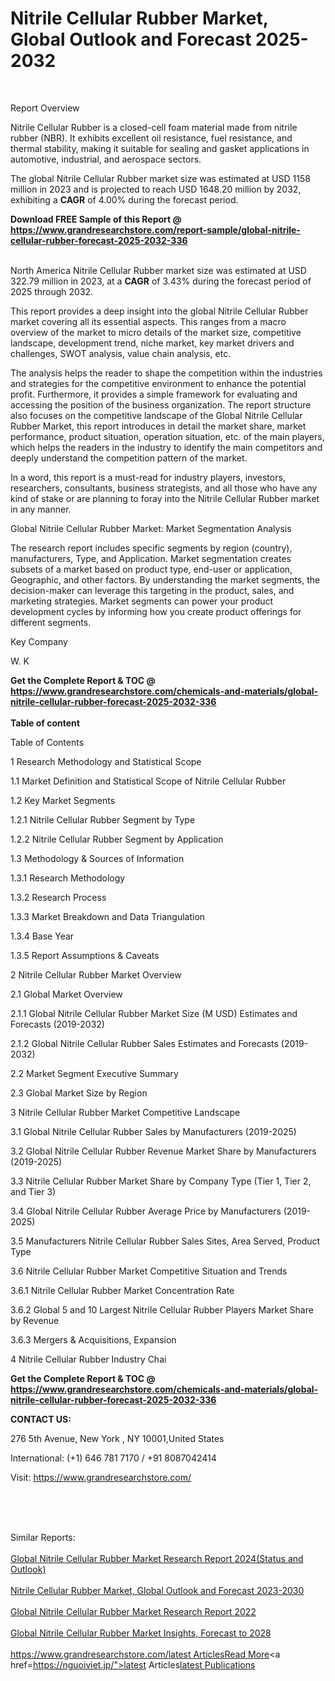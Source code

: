 <h1>Nitrile Cellular Rubber Market, Global Outlook and Forecast 2025-2032</h1><br/><p>Report Overview</p><p>Nitrile Cellular Rubber is a closed-cell foam material made from nitrile rubber (NBR). It exhibits excellent oil resistance, fuel resistance, and thermal stability, making it suitable for sealing and gasket applications in automotive, industrial, and aerospace sectors.</p><p>The global Nitrile Cellular Rubber market size was estimated at USD 1158 million in 2023 and is projected to reach USD 1648.20 million by 2032, exhibiting a <strong>CAGR</strong> of 4.00% during the forecast period.</p><div><b>Download FREE Sample of this Report @ <a href="https://www.grandresearchstore.com/report-sample/global-nitrile-cellular-rubber-forecast-2025-2032-336">https://www.grandresearchstore.com/report-sample/global-nitrile-cellular-rubber-forecast-2025-2032-336</a></b></div><br><p>North America Nitrile Cellular Rubber market size was estimated at USD 322.79 million in 2023, at a <strong>CAGR</strong> of 3.43% during the forecast period of 2025 through 2032.</p><p>This report provides a deep insight into the global Nitrile Cellular Rubber market covering all its essential aspects. This ranges from a macro overview of the market to micro details of the market size, competitive landscape, development trend, niche market, key market drivers and challenges, SWOT analysis, value chain analysis, etc.</p><p>The analysis helps the reader to shape the competition within the industries and strategies for the competitive environment to enhance the potential profit. Furthermore, it provides a simple framework for evaluating and accessing the position of the business organization. The report structure also focuses on the competitive landscape of the Global Nitrile Cellular Rubber Market, this report introduces in detail the market share, market performance, product situation, operation situation, etc. of the main players, which helps the readers in the industry to identify the main competitors and deeply understand the competition pattern of the market.</p><p>In a word, this report is a must-read for industry players, investors, researchers, consultants, business strategists, and all those who have any kind of stake or are planning to foray into the Nitrile Cellular Rubber market in any manner.</p><p>Global Nitrile Cellular Rubber Market: Market Segmentation Analysis</p><p>The research report includes specific segments by region (country), manufacturers, Type, and Application. Market segmentation creates subsets of a market based on product type, end-user or application, Geographic, and other factors. By understanding the market segments, the decision-maker can leverage this targeting in the product, sales, and marketing strategies. Market segments can power your product development cycles by informing how you create product offerings for different segments.</p><p>Key Company</p><p>W. K</p><div><b>Get the Complete Report & TOC @ <a href="https://www.grandresearchstore.com/chemicals-and-materials/global-nitrile-cellular-rubber-forecast-2025-2032-336">https://www.grandresearchstore.com/chemicals-and-materials/global-nitrile-cellular-rubber-forecast-2025-2032-336</a></b></div><br><b>Table of content</b><p>Table of Contents<br />
 
 1 Research Methodology and Statistical Scope<br />
 
 1.1 Market Definition and Statistical Scope of Nitrile Cellular Rubber<br />
 
 1.2 Key Market Segments<br />
 
 1.2.1 Nitrile Cellular Rubber Segment by Type<br />
 
 1.2.2 Nitrile Cellular Rubber Segment by Application<br />
 
 1.3 Methodology & Sources of Information<br />
 
 1.3.1 Research Methodology<br />
 
 1.3.2 Research Process<br />
 
 1.3.3 Market Breakdown and Data Triangulation<br />
 
 1.3.4 Base Year<br />
 
 1.3.5 Report Assumptions & Caveats<br />
 
 2 Nitrile Cellular Rubber Market Overview<br />
 
 2.1 Global Market Overview<br />
 
 2.1.1 Global Nitrile Cellular Rubber Market Size (M USD) Estimates and Forecasts (2019-2032)<br />
 
 2.1.2 Global Nitrile Cellular Rubber Sales Estimates and Forecasts (2019-2032)<br />
 
 2.2 Market Segment Executive Summary<br />
 
 2.3 Global Market Size by Region<br />
 
 3 Nitrile Cellular Rubber Market Competitive Landscape<br />
 
 3.1 Global Nitrile Cellular Rubber Sales by Manufacturers (2019-2025)<br />
 
 3.2 Global Nitrile Cellular Rubber Revenue Market Share by Manufacturers (2019-2025)<br />
 
 3.3 Nitrile Cellular Rubber Market Share by Company Type (Tier 1, Tier 2, and Tier 3)<br />
 
 3.4 Global Nitrile Cellular Rubber Average Price by Manufacturers (2019-2025)<br />
 
 3.5 Manufacturers Nitrile Cellular Rubber Sales Sites, Area Served, Product Type<br />
 
 3.6 Nitrile Cellular Rubber Market Competitive Situation and Trends<br />
 
 3.6.1 Nitrile Cellular Rubber Market Concentration Rate<br />
 
 3.6.2 Global 5 and 10 Largest Nitrile Cellular Rubber Players Market Share by Revenue<br />
 
 3.6.3 Mergers & Acquisitions, Expansion<br />
 
 4 Nitrile Cellular Rubber Industry Chai<br><div><b>Get the Complete Report & TOC @ <a href="https://www.grandresearchstore.com/chemicals-and-materials/global-nitrile-cellular-rubber-forecast-2025-2032-336">https://www.grandresearchstore.com/chemicals-and-materials/global-nitrile-cellular-rubber-forecast-2025-2032-336</a></b></div></p>
 
 <b>CONTACT US:</b><br>
 
 276 5th Avenue, New York , NY 10001,United States<br>
 
 International: (+1) 646 781 7170 / +91 8087042414<br>
 
 Visit: <a href="https://www.grandresearchstore.com/">https://www.grandresearchstore.com/</a>
 
 <br>
 
 <br><br>Similar Reports: <br><br><a href="https://www.grandresearchstore.com/chemicals-and-materials/global-nitrile-cellular-rubber-2024-63">Global Nitrile Cellular Rubber Market Research Report 2024(Status and Outlook)</a><br><br><a href="https://www.grandresearchstore.com/chemicals-and-materials/global-nitrile-cellular-rubber-forecast-2023-2030-255">Nitrile Cellular Rubber Market, Global Outlook and Forecast 2023-2030</a><br><br><a href="https://www.grandresearchstore.com/chemicals-and-materials/global-nitrile-cellular-rubber-2022-967">Global Nitrile Cellular Rubber Market Research Report 2022</a><br><br><a href="https://www.grandresearchstore.com/chemicals-and-materials/global-nitrile-cellular-rubber-2028-521">Global Nitrile Cellular Rubber Market Insights, Forecast to 2028</a><br><br><a href="https://gyeongbokgung.com">https://www.grandresearchstore.com/</a><a href="https://hallyeomaritime.com">latest Articles</a><a href="https://jingwansa.com">Read More</a><a href=https://nguoiviet.jp/">latest Articles</a><a href="https://www.intelmarketresearch.com/">latest Publications</a>